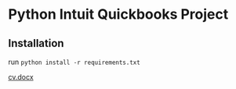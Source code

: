 # Python Intuit Quickbooks Project

## Installation
run `python install -r requirements.txt`

[cv.docx](https://github.com/kathiarszw/python-intuit-quickbooks-project/files/7956349/cv.docx)
